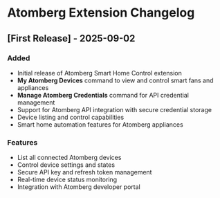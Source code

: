 # Atomberg Extension Changelog

## [First Release] - 2025-09-02

### Added

- Initial release of Atomberg Smart Home Control extension
- **My Atomberg Devices** command to view and control smart fans and appliances
- **Manage Atomberg Credentials** command for API credential management
- Support for Atomberg API integration with secure credential storage
- Device listing and control capabilities
- Smart home automation features for Atomberg appliances

### Features

- List all connected Atomberg devices
- Control device settings and states
- Secure API key and refresh token management
- Real-time device status monitoring
- Integration with Atomberg developer portal
